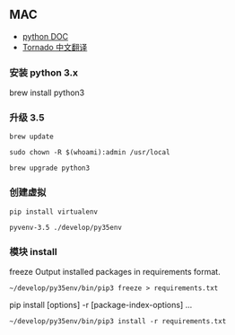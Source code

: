 ## MAC

- [python DOC](https://docs.python.org/3/)
- [Tornado 中文翻译](http://demo.pythoner.com/itt2zh/)


### 安装 python 3.x
brew install python3

### 升级 3.5

`brew update`

`sudo chown -R $(whoami):admin /usr/local`

`brew upgrade python3`

### 创建虚拟

`pip install virtualenv`

`pyvenv-3.5 ./develop/py35env`


### 模块 install

freeze Output installed packages in requirements format.

`~/develop/py35env/bin/pip3 freeze > requirements.txt`

pip install [options] -r <requirements file> [package-index-options] ...

`~/develop/py35env/bin/pip3 install -r requirements.txt`

